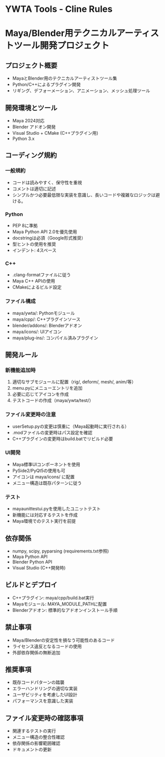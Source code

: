 # YWTA Tools - Cline Rules
# Maya/Blender用テクニカルアーティストツール開発プロジェクト

## プロジェクト概要
- MayaとBlender用のテクニカルアーティストツール集
- Python/C++によるプラグイン開発
- リギング、デフォーメーション、アニメーション、メッシュ処理ツール

## 開発環境とツール
- Maya 2024対応
- Blender アドオン開発
- Visual Studio + CMake (C++プラグイン用)
- Python 3.x

## コーディング規約

### 一般規約
- コードは読みやすく、保守性を重視
- コメントは適切に記述
- シンプルかつ必要最低限な実装を意識し、長いコードや複雑なロジックは避ける。

### Python
- PEP 8に準拠
- Maya Python API 2.0を優先使用
- docstringは必須（Google形式推奨）
- 型ヒントの使用を推奨
- インデント: 4スペース

### C++
- .clang-formatファイルに従う
- Maya C++ APIの使用
- CMakeによるビルド設定

### ファイル構成
- maya/ywta/: Pythonモジュール
- maya/cpp/: C++プラグインソース
- blender/addons/: Blenderアドオン
- maya/icons/: UIアイコン
- maya/plug-ins/: コンパイル済みプラグイン

## 開発ルール

### 新機能追加時
1. 適切なサブモジュールに配置（rig/, deform/, mesh/, anim/等）
2. menu.pyにメニューエントリを追加
3. 必要に応じてアイコンを作成
4. テストコードの作成（maya/ywta/test/）

### ファイル変更時の注意
- userSetup.pyの変更は慎重に（Maya起動時に実行される）
- .modファイルの変更時はパス設定を確認
- C++プラグインの変更時はbuild.batでリビルド必要

### UI開発
- Maya標準UIコンポーネントを使用
- PySide2/PyQt5の使用も可
- アイコンは maya/icons/ に配置
- メニュー構造は既存パターンに従う

### テスト
- mayaunittestui.pyを使用したユニットテスト
- 新機能には対応するテストを作成
- Maya環境でのテスト実行を前提

## 依存関係
- numpy, scipy, pyparsing (requirements.txt参照)
- Maya Python API
- Blender Python API
- Visual Studio (C++開発時)

## ビルドとデプロイ
- C++プラグイン: maya/cpp/build.bat実行
- Mayaモジュール: MAYA_MODULE_PATHに配置
- Blenderアドオン: 標準的なアドオンインストール手順

## 禁止事項
- Maya/Blenderの安定性を損なう可能性のあるコード
- ライセンス違反となるコードの使用
- 外部依存関係の無断追加

## 推奨事項
- 既存コードパターンの踏襲
- エラーハンドリングの適切な実装
- ユーザビリティを考慮したUI設計
- パフォーマンスを意識した実装

## ファイル変更時の確認事項
- 関連するテストの実行
- メニュー構造の整合性確認
- 依存関係の影響範囲確認
- ドキュメントの更新
